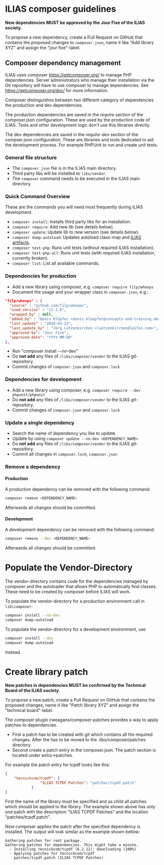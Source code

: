 # ILIAS composer guidelines 

**New dependencies MUST be approved by the Jour Fixe of the ILIAS society.**

To propose a new dependency, create a Pull Request on GitHub that contains the
proposed changes to `composer.json`, name it like "Add library XYZ" and assign
the "jour fixe"-label.

## Composer dependency management
ILIAS uses composer https://getcomposer.org/ to manage PHP dependencies. Server administrators
who manage their installation via the Git repository will have to use composer to manage
dependencies. See https://getcomposer.org/doc/ for more information.

Composer distinguishes between two different category of dependencies the 
production and dev dependencies.

The production dependencies are saved in the *require* section of the composer.json
configuration. These are used by the production code of ILIAS. Tests and other development
logic don't use this libraries directly. 

The dev dependencies are saved in the *require-dev* section of the compser.json configuration.
These are libraries and tools dedicated to aid the development process. For example
PHPUnit to run and create unit tests.

### General file structure

- The `composer.json` file is in the ILIAS main directory.
- Third party libs will be installed to `libs/vendor`.
- The `composer` command needs to be executed in the ILIAS main directory.

### Quick Command Overview

These are the commands you will need most frequently during ILIAS development.

- `composer install`: Installs third party libs for an installation.
- `composer require`: Add new lib (see details below).
- `composer update`: Update lib to new version (see details below).
- `composer dump-autoload`: Updates autoload class-map and [ILIAS artifacts](../../src/Setup/README.md).
- `composer test-php`: Runs unit tests (without required ILIAS installation).
- `composer test-php-all`: Runs unit tests (with required ILIAS installation, currently broken).
- `composer list`: List all available commands.

### Dependencies for production
- Add a new library using composer, e.g. `composer require filp/whoops`
- Document the usage and your wrapper class in `composer.json`, e.g.:
```json
"filp/whoops" : {
  "source" : "github.com/filp/whoops",
  "used_version" : "v2.1.0",
  "wrapped_by" : null,
  "added_by" : "Denis Klöpfer <denis.kloepfer@concepts-and-training.de>",
  "last_update" : "2016-03-22",
  "last_update_by" : "Jörg Lützenkirchen <luetzenkirchen@leifos.com>",
  "approved-by": "Jour Fixe",
  "approved-date": "YYYY-MM-DD"
},
```

- Run "composer install --no-dev"
- Do **not add** any files of `/libs/composer/vendor` to the ILIAS git-repository.
- Commit changes of `composer.json` and `composer.lock`

### Dependencies for development
- Add a new library using composer, e.g. `composer require --dev phpunit/phpunit` 
- Do **not add** any files of `/libs/composer/vendor` to the ILIAS git-repository. 
- Commit changes of `composer.json` and `composer.lock` 

### Update a single dependency
- Search the name of dependency you like to update.
- Update by using `composer update --no-dev <DEPENDENCY_NAME>`
- Do **not add** any files of `/libs/composer/vendor` to the ILIAS git-repository.
- Commit all changes in `composer.lock`, `composer.json`

### Remove a dependency
#### Production
A production dependency can be removed with the following command:
```bash
composer remove <DEPENDENCY_NAME>
```
Afterwards all changes should be committed.
 
#### Development
A development dependency can be removed with the following command:
```bash
composer remove --dev <DEPENDENCY_NAME>
```
Afterwards all changes should be committed.

# Populate the Vendor-Directory
The vendor-directory contains code for the dependencies managed by composer and
the autoloader that allows PHP to automatically find classes. These need to be
created by composer before ILIAS will work.

To populate the vendor-directory for a production environment call in `lib\composer`:

```bash
composer install --no-dev
composer dump-autoload
```

To populate the vendor-directory for a development environment, use

```bash
composer install --dev
composer dump-autoload
```

instead.

# Create library patch

**New patches in dependencies MUST be confirmed by the Technical Board of the ILIAS society.**

To propose a new patch, create a Pull Request on GitHub that contains the proposed
changes, name it like "Patch library XYZ" and assign the "technical board"-label.

The composer plugin cweagans/composer-patches provides a way to apply patches to dependencies.
- First a patch has to be created with git which contains all the required changes. After the 
has to be moved to the .libs/composer/patches directory.
- Second create a patch entry in the composer.json. The patch section is located under extra->patches.

For example the patch entry for tcpdf looks like this:
```json
{
	"tecnickcom/tcpdf": {
				"ILIAS TCPDF Patches": "patches/tcpdf.patch"
			}
}
``` 
First the name of the library must be specified and as child all patches which should be 
applied to the library. The example shown above has only one patch with the description "ILIAS TCPDF Patches" and the
location "patches/tcpdf.patch".

Now composer applies the patch after the specified dependency is installed.
The output will look similar as the example shown bellow:
```
Gathering patches for root package.
Gathering patches for dependencies. This might take a minute.
  - Installing tecnickcom/tcpdf (6.2.12): Downloading (100%)         
  - Applying patches for tecnickcom/tcpdf
    patches/tcpdf.patch (ILIAS TCPDF Patches)

```
